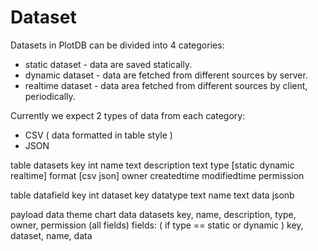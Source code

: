Dataset
============

Datasets in PlotDB can be divided into 4 categories:

* static dataset - data are saved statically.
* dynamic dataset - data are fetched from different sources by server.
* realtime dataset - data area fetched from different sources by client, periodically.

Currently we expect 2 types of data from each category:
* CSV ( data formatted in table style )
* JSON

table datasets
  key int
  name text
  description text
  type [static dynamic realtime]
  format [csv json]
  owner
  createdtime
  modifiedtime
  permission

table datafield
  key int
  dataset key
  datatype text
  name text
  data jsonb

payload data
  theme
  chart
  data
    datasets
      key, name, description, type, owner, permission (all fields)
      fields: ( if type == static or dynamic )
        key, dataset, name, data

